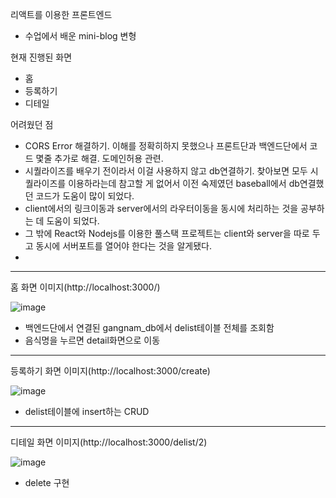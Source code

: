 리액트를 이용한 프론트엔드
- 수업에서 배운 mini-blog 변형

현재 진행된 화면
- 홈
- 등록하기
- 디테일

어려웠던 점
- CORS Error 해결하기. 이해를 정확히하지 못했으나 프론트단과 백엔드단에서 코드 몇줄 추가로 해결. 도메인허용 관련.
- 시퀄라이즈를 배우기 전이라서 이걸 사용하지 않고 db연결하기. 찾아보면 모두 시퀄라이즈를 이용하라는데 참고할 게 없어서 이전 숙제였던 baseball에서 db연결했던 코드가 도움이 많이 되었다. 
- client에서의 링크이동과 server에서의 라우터이동을 동시에 처리하는 것을 공부하는 데 도움이 되었다.
- 그 밖에 React와 Nodejs를 이용한 풀스택 프로젝트는 client와 server을 따로 두고 동시에 서버포트를 열어야 한다는 것을 알게됐다.
-
----------------------------------------------------------------------------------------------
홈 화면 이미지(http://localhost:3000/)


![image](https://github.com/mktmf1226/repo_bootcamp/assets/110094602/a97b2992-5ed5-455f-ab40-0bfaa57f1620)
- 백엔드단에서 연결된 gangnam_db에서 delist테이블 전체를 조회함
- 음식명을 누르면 detail화면으로 이동




------------------------------------------------------------------------------------------------
등록하기 화면 이미지(http://localhost:3000/create)


![image](https://github.com/mktmf1226/repo_bootcamp/assets/110094602/bdb01915-d95f-4f91-8e37-3a6125a7a0f5)
- delist테이블에 insert하는 CRUD


-----------------------------------------------------------------------------------------------
디테일 화면 이미지(http://localhost:3000/delist/2)

![image](https://github.com/mktmf1226/repo_bootcamp/assets/110094602/529c0e64-e740-434f-99fe-e40197c731e9)
- delete 구현


